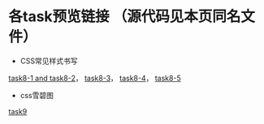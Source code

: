 # 各task预览链接 （源代码见本页同名文件）

* CSS常见样式书写

[task8-1 and task8-2](https://dtsgx126.github.io/task/task8-1and8-2.html)，
[task8-3](https://dtsgx126.github.io/task/task8-3.html)，
[task8-4](https://dtsgx126.github.io/task/task8-4.html)，
[task8-5](https://dtsgx126.github.io/task/task8-5.html)
* css雪碧图

[task9](https://dtsgx126.github.io/task/task9.html)
